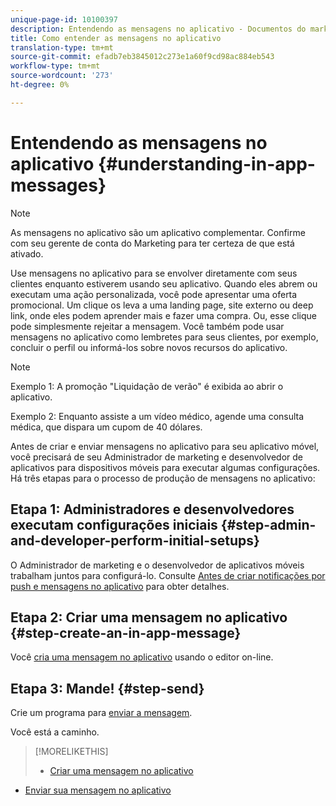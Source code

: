 ```yaml
---
unique-page-id: 10100397
description: Entendendo as mensagens no aplicativo - Documentos do marketing - Documentação do produto
title: Como entender as mensagens no aplicativo
translation-type: tm+mt
source-git-commit: efadb7eb3845012c273e1a60f9cd98ac884eb543
workflow-type: tm+mt
source-wordcount: '273'
ht-degree: 0%

---
```



# Entendendo as mensagens no aplicativo {#understanding-in-app-messages}

>[!NOTE]
>
>As mensagens no aplicativo são um aplicativo complementar. Confirme com seu gerente de conta do Marketing para ter certeza de que está ativado.

Use mensagens no aplicativo para se envolver diretamente com seus clientes enquanto estiverem usando seu aplicativo. Quando eles abrem ou executam uma ação personalizada, você pode apresentar uma oferta promocional. Um clique os leva a uma landing page, site externo ou deep link, onde eles podem aprender mais e fazer uma compra. Ou, esse clique pode simplesmente rejeitar a mensagem.  Você também pode usar mensagens no aplicativo como lembretes para seus clientes, por exemplo, concluir o perfil ou informá-los sobre novos recursos do aplicativo.

>[!NOTE]
>
>Exemplo 1: A promoção &quot;Liquidação de verão&quot; é exibida ao abrir o aplicativo.
>
>Exemplo 2: Enquanto assiste a um vídeo médico, agende uma consulta médica, que dispara um cupom de 40 dólares.

Antes de criar e enviar mensagens no aplicativo para seu aplicativo móvel, você precisará de seu Administrador de marketing e desenvolvedor de aplicativos para dispositivos móveis para executar algumas configurações.  Há três etapas para o processo de produção de mensagens no aplicativo:

## Etapa 1: Administradores e desenvolvedores executam configurações iniciais {#step-admin-and-developer-perform-initial-setups}

O Administrador de marketing e o desenvolvedor de aplicativos móveis trabalham juntos para configurá-lo. Consulte [Antes de criar notificações por push e mensagens no aplicativo](/help/marketo/product-docs/mobile-marketing/admin/before-you-create-push-notifications-and-in-app-messages.md) para obter detalhes.

## Etapa 2: Criar uma mensagem no aplicativo {#step-create-an-in-app-message}

Você [cria uma mensagem no aplicativo](http://docs.marketo.com/display/docs/create+an+in-app+message) usando o editor on-line.

## Etapa 3: Mande! {#step-send}

Crie um programa para [enviar a mensagem](http://docs.marketo.com/display/docs/send+your+in-app+message).

Você está a caminho.

>[!MORELIKETHIS]
>
>* [Criar uma mensagem no aplicativo](http://docs.marketo.com/display/docs/create+an+in-app+message)
   >
   >
* [Enviar sua mensagem no aplicativo](http://docs.marketo.com/display/docs/send+your+in-app+message)


